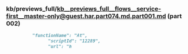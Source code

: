 ### kb/previews_full/kb__previews_full__flows__service-first__master-only@guest.har.part074.md.part001.md (part 002)

```md
          "functionName": "At",
                "scriptId": "12289",
                "url": "h
```

```
